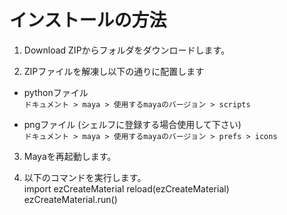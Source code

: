 インストールの方法
==========================

1. Download ZIPからフォルダをダウンロードします。

2. ZIPファイルを解凍し以下の通りに配置します
* pythonファイル  
`ドキュメント > maya > 使用するmayaのバージョン > scripts`  

* pngファイル (シェルフに登録する場合使用して下さい)  
`ドキュメント > maya > 使用するmayaのバージョン > prefs > icons`

3. Mayaを再起動します。

4. 以下のコマンドを実行します。  
    import ezCreateMaterial
    reload(ezCreateMaterial)
    ezCreateMaterial.run()
